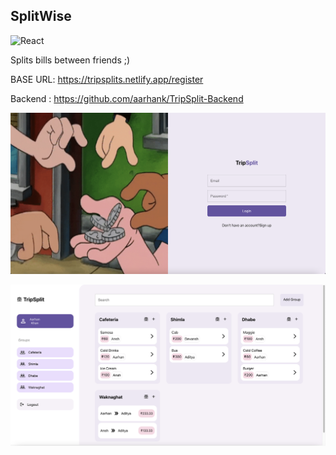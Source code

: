## SplitWise

<img alt="React" src="https://img.shields.io/badge/React-20232A?style=for-the-badge&logo=react&logoColor=61DAFB"/>

Splits bills between friends ;)   

BASE URL: https://tripsplits.netlify.app/register

Backend : https://github.com/aarhank/TripSplit-Backend

![](login.png)

![](dashboard.png)